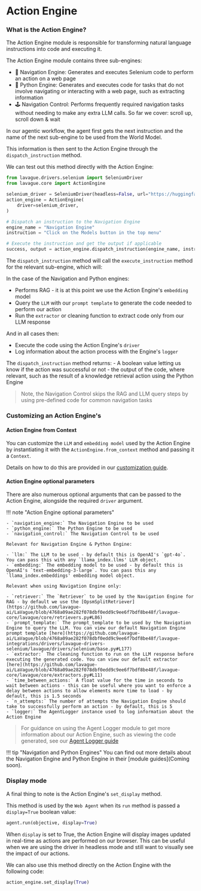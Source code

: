 # Action Engine

### What is the Action Engine?

The Action Engine module is responsible for transforming natural language instructions into code and executing it.

The Action Engine module contains three sub-engines:

- 🚄 Navigation Engine: Generates and executes Selenium code to perform an action on a web page
- 🐍 Python Engine: Generates and executes code for tasks that do not involve navigating or interacting with a web page, such as extracting information
- 🕹️ Navigation Control: Performs frequently required navigation tasks without needing to make any extra LLM calls. So far we cover: scroll up, scroll down & wait

In our agentic workflow, the agent first gets the next instruction and the name of the next sub-engine to be used from the World Model. 

This information is then sent to the Action Engine through the `dispatch_instruction` method. 

We can test out this method directly with the Action Engine:

```python
from lavague.drivers.selenium import SeleniumDriver
from lavague.core import ActionEngine

selenium_driver = SeleniumDriver(headless=False, url="https://huggingface.co/")
action_engine = ActionEngine(
    driver=selenium_driver,
)

# Dispatch an instruction to the Navigation Engine
engine_name = "Navigation Engine"
instruction = "Click on the Models button in the top menu"

# Execute the instruction and get the output if applicable
success, output = action_engine.dispatch_instruction(engine_name, instruction)
```

The `dispatch_instruction` method will call the `execute_instruction` method for the relevant sub-engine, which will:

In the case of the Navigation and Python engines:

- Performs RAG - it is at this point we use the Action Engine's `embedding` model
- Query the `LLM` with our `prompt template` to generate the code needed to perform our action
- Run the `extractor` or cleaning function to extract code only from our LLM response

And in all cases then:

- Execute the code using the Action Engine's `driver`
- Log information about the action process with the Engine's `logger`

The `dispatch_instruction` method returns:
    - A boolean value letting us know if the action was successful or not
    - the output of the code, where relevant, such as the result of a knowledge retrieval action using the Python Engine

> Note, the Navigation Control skips the RAG and LLM query steps by using pre-defined code for common navigation tasks

### Customizing an Action Engine's 

#### Action Engine from Context

You can customize the `LLM` and `embedding model` used by the Action Engine by instantiating it with the `ActionEngine.from_context` method and passing it a `Context`.

Details on how to do this are provided in our [customization guide](../get-started/customization.md).

#### Action Engine optional parameters

There are also numerous optional arguments that can be passed to the Action Engine, alongside the required `driver` argument.

!!! note "Action Engine optional parameters"

    - `navigation_engine:` The Navigation Engine to be used
    - `python_engine:` The Python Engine to be used
    - `navigation_control:` The Navigation Control to be used

    Relevant for Navigation Engine & Python Engine:
    
    - `llm:` The LLM to be used - by default this is OpenAI's `gpt-4o`. You can pass this with any `llama_index.llms' LLM object.
    - `embedding:` The embedding model to be used - by default this is OpenAI's `text-embedding-3-large`. You can pass this any `llama_index.embeddings' embedding model object.

    Relevant when using Navigation Engine only:

    - `retriever:` The `Retriever` to be used by the Navigation Engine for RAG - by default we use the [OpsmSplitRetriever](https://github.com/lavague-ai/LaVague/blob/4768a09ae282f078dbf0edd9c9ee6f7bdf8be48f/lavague-core/lavague/core/retrievers.py#L86)
    - `prompt_template:` The prompt_template to be used by the Navigation Engine to query the LLM. You can view our default Navigation Engine prompt template [here](https://github.com/lavague-ai/LaVague/blob/4768a09ae282f078dbf0edd9c9ee6f7bdf8be48f/lavague-integrations/drivers/lavague-drivers-selenium/lavague/drivers/selenium/base.py#L177)
    - `extractor:` The cleaning function to run on the LLM response before executing the generated code. You can view our default extractor [here](https://github.com/lavague-ai/LaVague/blob/4768a09ae282f078dbf0edd9c9ee6f7bdf8be48f/lavague-core/lavague/core/extractors.py#L11)
    - `time_between_actions:` A float value for the time in seconds to wait between actions - this can be useful where you want to enforce a delay between actions to allow elements more time to load - by default, this is 1.5 seconds
    - `n_attempts:` The number of attempts the Navigation Engine should take to successfully perform an action - by default, this is 5
    - `logger:` The AgentLogger instance used to log information about the Action Engine

> For guidance on using the Agent Logger module to get more information about our Action Engine, such as viewing the code generated, see our [Agent Logger guide](./local-log.md)

!!! tip "Navigation and Python Engines"
    You can find out more details about the Navigation Engine and Python Engine in their [module guides](Coming soon).

### Display mode

A final thing to note is the Action Engine's `set_display` method. 

This method is used by the `Web Agent` when its `run` method is passed a `display=True` boolean value:

```python
agent.run(objective, display=True)
```

When `display` is set to True, the Action Engine will display images updated in real-time as actions are performed on our browser. This can be useful when we are using the driver in headless mode and still want to visually see the impact of our actions.

We can also use this method directly on the Action Engine with the following code:
```python
action_engine.set_display(True)
```